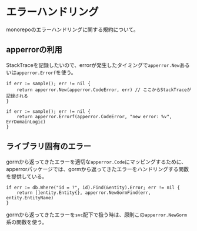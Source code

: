 # エラーハンドリング

monorepoのエラーハンドリングに関する規約について。

## apperrorの利用
StackTraceを記録したいので、errorが発生したタイミングで`apperror.New`あるいは`apperror.Errorf`を使う。

```
if err := sample(); err != nil {
	return apperror.New(apperror.CodeError, err) // ここからStackTraceが記録される
}
```


```
if err := sample(); err != nil {
	return apperror.Errorf(apperror.CodeError, "new error: %v", ErrDomainLogic)
}
```

## ライブラリ固有のエラー

gormから返ってきたエラーを適切な`apperror.Code`にマッピングするために、apperrorパッケージでは、gormから返ってきたエラーをハンドリングする関数を提供している。

```
if err := db.Where("id = ?", id).Find(&entity).Error; err != nil {
    return []entity.Entity{}, apperror.NewGormFind(err, entity.EntityName)
}
```

gormから返ってきたエラーを`svc`配下で扱う時は、原則この`apperror.NewGorm`系の関数を使う。
